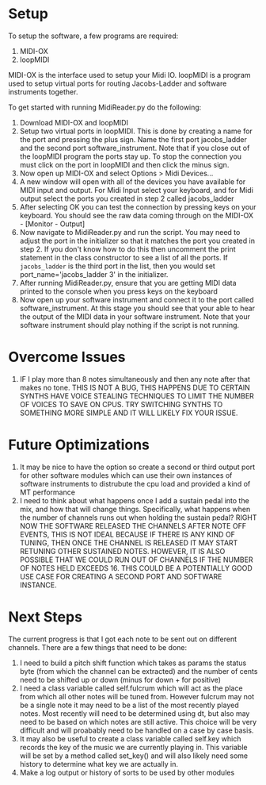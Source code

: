# Setup
To setup the software, a few programs are required:
1. MIDI-OX
2. loopMIDI

MIDI-OX is the interface used to setup your Midi IO. 
loopMIDI is a program used to setup virtual ports for routing Jacobs-Ladder and software instruments together.

To get started with running MidiReader.py do the following:
1. Download MIDI-OX and loopMIDI
2. Setup two virtual ports in loopMIDI. This is done by creating a name for the port and pressing the plus sign.  Name the first port jacobs_ladder and the second port software_instrument. Note that if you close out of the loopMIDI program the ports stay up.  To stop the connection you must click on the port in loopMIDI and then click the minus sign.
3. Now open up MIDI-OX and select Options > Midi Devices...
4. A new window will open with all of the devices you have available for MIDI input and output. For Midi Input select your keyboard, and for Midi output select the ports you created in step 2 called jacobs_ladder
5. After selecting OK you can test the connection by pressing keys on your keyboard. You should see the raw data coming through on the MIDI-OX - [Monitor - Output]
6. Now navigate to MidiReader.py and run the script. You may need to adjust the port in the initializer so that it matches the port you created in step 2. If you don't know how to do this then uncomment the print statement in the class constructor to see a list of all the ports. If `jacobs_ladder` is the third port in the list, then you would set port_name='jacobs_ladder 3' in the initializer. 
7. After running MidiReader.py, ensure that you are getting MIDI data printed to the console when you press keys on the keyboard
8. Now open up your software instrument and connect it to the port called software_instrument. At this stage you should see that your able to hear the output of the MIDI data in your software instrument.  Note that your software instrument should play nothing if the script is not running.

# Overcome Issues
1. IF I play more than 8 notes simultaneously and then any note after that makes no tone. THIS IS NOT A BUG, THIS HAPPENS DUE TO CERTAIN SYNTHS HAVE VOICE STEALING TECHNIQUES TO LIMIT THE NUMBER OF VOICES TO SAVE ON CPUS. TRY SWITCHING SYNTHS TO SOMETHING MORE SIMPLE AND IT WILL LIKELY FIX YOUR ISSUE.

# Future Optimizations
1. It may be nice to have the option so create a second or third output port for other software modules which can use their own instances of software instruments to distrubute the cpu load and provided a kind of MT performance
2. I need to think about what happens once I add a sustain pedal into the mix, and how that will change things. Specifically, what happens when the number of channels runs out when holding the sustain pedal? RIGHT NOW THE SOFTWARE RELEASED THE CHANNELS AFTER NOTE OFF EVENTS, THIS IS NOT IDEAL BECAUSE IF THERE IS ANY KIND OF TUNING, THEN ONCE THE CHANNEL IS RELEASED IT MAY START RETUNING OTHER SUSTAINED NOTES. HOWEVER, IT IS ALSO POSSIBLE THAT WE COULD RUN OUT OF CHANNELS IF THE NUMBER OF NOTES HELD EXCEEDS 16. THIS COULD BE A POTENTIALLY GOOD USE CASE FOR CREATING A SECOND PORT AND SOFTWARE INSTANCE.

# Next Steps
The current progress is that I got each note to be sent out on different channels. 
There are a few things that need to be done:
1. I need to build a pitch shift function which takes as params the status byte (from which the channel can be extracted) and the number of cents need to be shifted up or down (minus for down + for positive)
2. I need a class variable called self.fulcrum which will act as the place from which all other notes will be tuned from. However fulcrum may not be a single note it may need to be a list of the most recently played notes.  Most recently will need to be determined using dt, but also may need to be based on which notes are still active.  This choice will be very difficult and will proabably need to be handled on a case by case basis.
3. It may also be useful to create a class variable called self.key which records the key of the music we are currently playing in.  This variable will be set by a method called set_key() and will also likely need some history to determine what key we are actually in. 
4. Make a log output or history of sorts to be used by other modules

